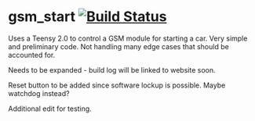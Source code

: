 # gsm_start [![Build Status](https://travis-ci.org/king-jam/gsm_start.svg?branch=master)](https://travis-ci.org/king-jam/gsm_start)

Uses a Teensy 2.0 to control a GSM module for starting a car. Very simple and preliminary code. Not handling many edge cases that should be accounted for.

Needs to be expanded - build log will be linked to website soon.

Reset button to be added since software lockup is possible. Maybe watchdog instead?

Additional edit for testing.
